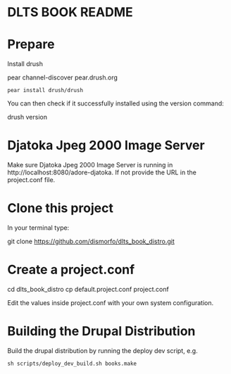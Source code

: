 DLTS BOOK README
==============

# Prepare

Install drush
  
  pear channel-discover pear.drush.org 
  
	pear install drush/drush
	
You can then check if it successfully installed using the version command:	

  drush version
  
# Djatoka Jpeg 2000 Image Server

Make sure Djatoka Jpeg 2000 Image Server is running in http://localhost:8080/adore-djatoka. If not provide the URL in the project.conf file.
    
# Clone this project

In your terminal type:

  git clone https://github.com/dismorfo/dlts_book_distro.git
  

# Create a project.conf

  cd dlts_book_distro
  cp default.project.conf project.conf
  
Edit the values inside project.conf with your own system configuration.

# Building the Drupal Distribution

Build the drupal distribution by running the deploy dev script, e.g.

	sh scripts/deploy_dev_build.sh books.make


